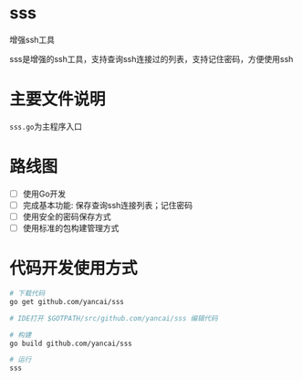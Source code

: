 # sss
增强ssh工具

sss是增强的ssh工具，支持查询ssh连接过的列表，支持记住密码，方便使用ssh

# 主要文件说明

`sss.go`为主程序入口

# 路线图
 - [ ] 使用Go开发
 - [ ] 完成基本功能: 保存查询ssh连接列表；记住密码
 - [ ] 使用安全的密码保存方式
 - [ ] 使用标准的包构建管理方式

# 代码开发使用方式

```sh
# 下载代码
go get github.com/yancai/sss

# IDE打开 $GOTPATH/src/github.com/yancai/sss 编辑代码

# 构建
go build github.com/yancai/sss

# 运行
sss
```
